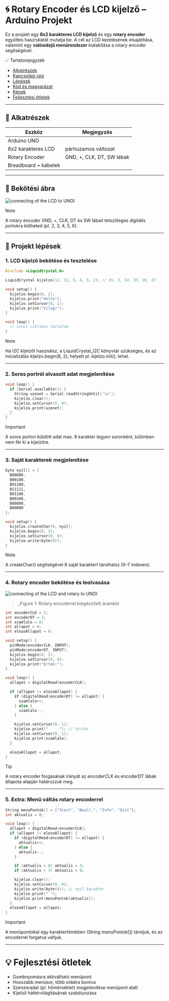 # 🌀 Rotary Encoder és LCD kijelző – Arduino Projekt

Ez a projekt egy **8x2 karakteres LCD kijelző** és egy **rotary encoder** együttes használatát mutatja be. A cél az LCD kezelésének elsajátítása, valamint egy **valósidejű menürendszer** kialakítása a rotary encoder segítségével.

✅ Tartalomjegyzék
- [Alkatrészek](#alkatrészek)
- [Kapcsolási rajz](#kapcsolási-rajz)
- [Lépések](#lépések)
- [Kód és magyarázat](#kód-és-magyarázat)
- [Képek](#képek)
- [Fejlesztési ötletek](#fejlesztési-ötletek)

---

## 🧰 Alkatrészek

| Eszköz                    | Megjegyzés                  |
|---------------------------|-----------------------------|
| Arduino UNO               |                             |
| 8x2 karakteres LCD        |  párhuzamos változat        |
| Rotary Encoder            | GND, +, CLK, DT, SW lábak   |
| Breadboard + kábelek      |                             |

---

## 🔌 Bekötési ábra


![connecting of the LCD to UNOI](/3.%20feladat/3-1.png)



> [!NOTE]
> A rotary encoder GND, +, CLK, DT és SW lábait tetszőleges digitális portokra kötheted (pl. 2, 3, 4, 5, 6).

---

## 🔢 Projekt lépések

### 1. LCD kijelző bekötése és tesztelése

```cpp
#include <LiquidCrystal.h>

LiquidCrystal kijelzo(12, 11, 5, 4, 3, 2); // RS, E, D4, D5, D6, D7

void setup() {
  kijelzo.begin(8, 2);
  kijelzo.print("Hello");
  kijelzo.setCursor(0, 1);
  kijelzo.print("Vilag!");
}

void loop() {
  // nincs ciklikus tartalom
}
```

> [!NOTE]
>Ha I2C kijelzőt használsz, a LiquidCrystal_I2C könyvtár szükséges, és az inicializálás kijelzo.begin(8, 2); helyett pl. kijelzo.init(); lehet.

---

### 2. Soros portról olvasott adat megjelenítése
```cpp
void loop() {
  if (Serial.available()) {
    String uzenet = Serial.readStringUntil('\n');
    kijelzo.clear();
    kijelzo.setCursor(0, 0);
    kijelzo.print(uzenet);
  }
}
```

> [!IMPORTANT]
>A soros porton küldött adat max. 8 karakter legyen soronként, különben nem fér ki a kijelzőre.

---


### 3. Saját karakterek megjelenítése
```cpp
byte nyil[] = {
  B00000,
  B00100,
  B01100,
  B11111,
  B01100,
  B00100,
  B00000,
  B00000
};

void setup() {
  kijelzo.createChar(0, nyil);
  kijelzo.begin(8, 2);
  kijelzo.setCursor(0, 0);
  kijelzo.write(byte(0));
}
```

> [!NOTE]
>A createChar() segítségével 8 saját karaktert tárolhatsz (0–7 indexen).

---


### 4. Rotary encoder bekötése és leolvasása

![connecting of the LCD and rotary to UNOI](/3.%20feladat/3-2.png)
>_Figure 1: Rotary encoderrel kiegészített áramkör

```cpp
int encoderCLK = 2;
int encoderDT = 3;
int szamlalo = 0;
int allapot = 0;
int elozoAllapot = 0;

void setup() {
  pinMode(encoderCLK, INPUT);
  pinMode(encoderDT, INPUT);
  kijelzo.begin(8, 2);
  kijelzo.setCursor(0, 0);
  kijelzo.print("Ertek:");
}

void loop() {
  allapot = digitalRead(encoderCLK);

  if (allapot != elozoAllapot) {
    if (digitalRead(encoderDT) != allapot) {
      szamlalo++;
    } else {
      szamlalo--;
    }

    kijelzo.setCursor(0, 1);
    kijelzo.print("     "); // törlés
    kijelzo.setCursor(0, 1);
    kijelzo.print(szamlalo);
  }

  elozoAllapot = allapot;
}
```

> [!TIP]
>A rotary encoder forgásának irányát az encoderCLK és encoderDT lábak állapota alapján határozzuk meg.

---


### 5. Extra: Menü váltás rotary encoderrel
```cpp
String menuPontok[] = {"Start", "Beall.", "Info", "Exit"};
int aktualis = 0;

void loop() {
  allapot = digitalRead(encoderCLK);
  if (allapot != elozoAllapot) {
    if (digitalRead(encoderDT) != allapot) {
      aktualis++;
    } else {
      aktualis--;
    }

    if (aktualis < 0) aktualis = 3;
    if (aktualis > 3) aktualis = 0;

    kijelzo.clear();
    kijelzo.setCursor(0, 0);
    kijelzo.write(byte(0)); // nyíl karakter
    kijelzo.print(" ");
    kijelzo.print(menuPontok[aktualis]);
  }
  elozoAllapot = allapot;
}
```

> [!IMPORTANT]
>A menüpontokat egy karaktertömbben (String menuPontok[]) tároljuk, és az encoderrel forgatva váltjuk.

---

# 💡 Fejlesztési ötletek
- Gombnyomásra aktiválható menüpont
- Hosszabb menüsor, több oldalra bontva
- Szenzoradat (pl. hőmérséklet) megjelenítése menüpont alatt
- Kijelző háttérvilágításának szabályozása

